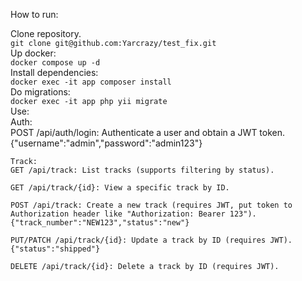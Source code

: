How to run:

Clone repository.  
``git clone git@github.com:Yarcrazy/test_fix.git``  
Up docker:  
``docker compose up -d``  
Install dependencies:  
``docker exec -it app composer install``  
Do migrations:  
``docker exec -it app php yii migrate``  
Use:   
    Auth:  
    POST /api/auth/login: Authenticate a user and obtain a JWT token.
    {"username":"admin","password":"admin123"}
    
    Track:
    GET /api/track: List tracks (supports filtering by status).
    
    GET /api/track/{id}: View a specific track by ID.
    
    POST /api/track: Create a new track (requires JWT, put token to Authorization header like "Authorization: Bearer 123").
    {"track_number":"NEW123","status":"new"}
    
    PUT/PATCH /api/track/{id}: Update a track by ID (requires JWT).
    {"status":"shipped"}
    
    DELETE /api/track/{id}: Delete a track by ID (requires JWT).

